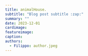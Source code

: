 ```yaml
---
title: animalHouse.
subtitle: "Blog post subtitle :zap:"
summary: ""
date: 2023-12-01
cardimage:
featureimage:
caption:
authors:
  - Filippo: author.jpeg
---
```

